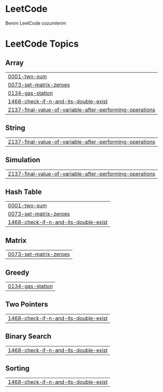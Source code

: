 # LeetCode
Benim LeetCode cozumlerim

<!---LeetCode Topics Start-->
# LeetCode Topics
## Array
|  |
| ------- |
| [0001-two-sum](https://github.com/fhosphane/LeetCode/tree/master/0001-two-sum) |
| [0073-set-matrix-zeroes](https://github.com/fhosphane/LeetCode/tree/master/0073-set-matrix-zeroes) |
| [0134-gas-station](https://github.com/fhosphane/LeetCode/tree/master/0134-gas-station) |
| [1468-check-if-n-and-its-double-exist](https://github.com/fhosphane/LeetCode/tree/master/1468-check-if-n-and-its-double-exist) |
| [2137-final-value-of-variable-after-performing-operations](https://github.com/fhosphane/LeetCode/tree/master/2137-final-value-of-variable-after-performing-operations) |
## String
|  |
| ------- |
| [2137-final-value-of-variable-after-performing-operations](https://github.com/fhosphane/LeetCode/tree/master/2137-final-value-of-variable-after-performing-operations) |
## Simulation
|  |
| ------- |
| [2137-final-value-of-variable-after-performing-operations](https://github.com/fhosphane/LeetCode/tree/master/2137-final-value-of-variable-after-performing-operations) |
## Hash Table
|  |
| ------- |
| [0001-two-sum](https://github.com/fhosphane/LeetCode/tree/master/0001-two-sum) |
| [0073-set-matrix-zeroes](https://github.com/fhosphane/LeetCode/tree/master/0073-set-matrix-zeroes) |
| [1468-check-if-n-and-its-double-exist](https://github.com/fhosphane/LeetCode/tree/master/1468-check-if-n-and-its-double-exist) |
## Matrix
|  |
| ------- |
| [0073-set-matrix-zeroes](https://github.com/fhosphane/LeetCode/tree/master/0073-set-matrix-zeroes) |
## Greedy
|  |
| ------- |
| [0134-gas-station](https://github.com/fhosphane/LeetCode/tree/master/0134-gas-station) |
## Two Pointers
|  |
| ------- |
| [1468-check-if-n-and-its-double-exist](https://github.com/fhosphane/LeetCode/tree/master/1468-check-if-n-and-its-double-exist) |
## Binary Search
|  |
| ------- |
| [1468-check-if-n-and-its-double-exist](https://github.com/fhosphane/LeetCode/tree/master/1468-check-if-n-and-its-double-exist) |
## Sorting
|  |
| ------- |
| [1468-check-if-n-and-its-double-exist](https://github.com/fhosphane/LeetCode/tree/master/1468-check-if-n-and-its-double-exist) |
<!---LeetCode Topics End-->
